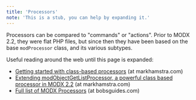 ```yaml
---
title: 'Processors'
note: 'This is a stub, you can help by expanding it.'
---
```


Processors can be compared to "commands" or "actions". Prior to MODX 2.2, they were flat PHP files, but since then they have been based on the base `modProcessor` class, and its various subtypes.

Useful reading around the web until this page is expanded:

- [Getting started with class-based processors](https://www.markhamstra.com/xpdo/2012/getting-started-with-class-based-processors-2.2/) (at markhamstra.com)
- [Extending modObjectGetListProcessor, a powerful class based processor in MODX 2.2](https://www.markhamstra.com/xpdo/2012/modobjectgetlistprocessor-class-based-processor/) (at markhamstra.com)
- [Full list of MODX Processors](https://bobsguides.com/modx-processor-list.html) (at bobsguides.com)


